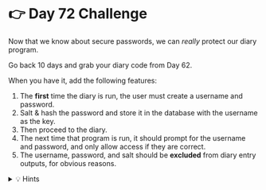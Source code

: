 # 👉 Day 72 Challenge

Now that we know about secure passwords, we can *really* protect our diary program.

Go back 10 days and grab your diary code from Day 62.

When you have it, add the following features:

1. The **first** time the diary is run, the user must create a username and password.
2. Salt & hash the password and store it in the database with the username as the key.
3. Then proceed to the diary.
4. The next time that program is run, it should prompt for the username and password, and only allow access if they are correct.
5. The username, password, and salt should be **excluded** from diary entry outputs, for obvious reasons.


<details> <summary> 💡 Hints </summary>
  
- Figure out if it's the first time by counting the keys in the diary. If there are none, it's the first time.
- The username and password will be the **first** key entry in the database. Think about where you start outputting diary entries and adjust your loops.

</details>